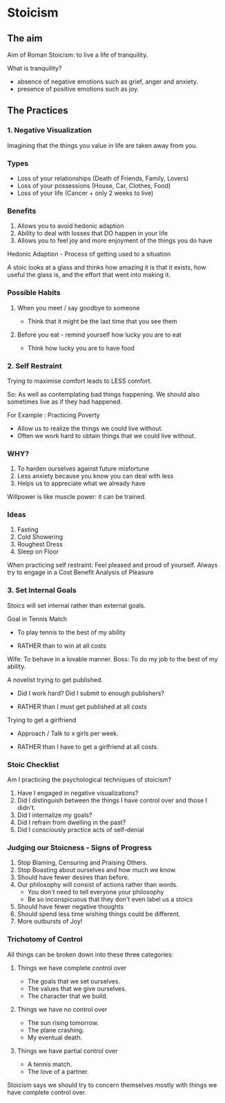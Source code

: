 # Stoicism
## The aim
Aim of Roman Stoicism: to live a life of tranquility.

What is tranquility?
- absence of negative emotions such as grief, anger and anxiety.
- presence of positive emotions such as joy.

## The Practices
### 1. Negative Visualization
Imagining that the things you value in life are taken away from you.

### Types
+ Loss of your relationships (Death of Friends, Family, Lovers)
+ Loss of your possessions (House, Car, Clothes, Food)
+ Loss of your life (Cancer + only 2 weeks to live)

### Benefits
1) Allows you to avoid hedonic adaption
2) Ability to deal with losses that DO happen in your life
3) Allows you to feel joy and more enjoyment of the things you do have

Hedonic Adaption - Process of getting used to a situation

A stoic looks at a glass and thinks how amazing it is that it exists,
how useful the glass is, and the effort that went into making it.

### Possible Habits
1) When you meet / say goodbye to someone
   + Think that it might be the last time that you see them

2) Before you eat - remind yourself how lucky you are to eat
   + Think how lucky you are to have food
        
### 2. Self Restraint 
Trying to maximise comfort leads to LESS comfort.

So:
As well as contemplating bad things happening.
We should also sometimes live as if they had happened.

For Example : Practicing Poverty
   + Allow us to realize the things we could live without.
   + Often we work hard to obtain things that we could live without.

### WHY?
1) To harden ourselves against future misfortune
2) Less anxiety because you know you can deal with less
3) Helps us to appreciate what we already have

Willpower is like muscle power: it can be trained.

### Ideas
1) Fasting
2) Cold Showering
3) Roughest Dress
4) Sleep on Floor

When practicing self restraint: Feel pleased and proud of yourself.
Always try to engage in a Cost Benefit Analysis of Pleasure

### 3. Set Internal Goals
Stoics will set internal rather than external goals.

Goal in Tennis Match
   + To play tennis to the best of my ability
   - RATHER than to win at all costs

Wife: To behave in a lovable manner.
Boss: To do my job to the best of my ability.

A novelist trying to get published.
   + Did I work hard? Did I submit to enough publishers?
   - RATHER than I must get published at all costs

Trying to get a girlfriend
   + Approach / Talk to x girls per week.
   - RATHER than I have to get a girlfriend at all costs.

### Stoic Checklist
Am I practicing the psychological techniques of stoicism?
   1) Have I engaged in negative visualizations?
   2) Did I distinguish between the things I have control over and
   those I didn't.
   3) Did I internalize my goals?
   4) Did I refrain from dwelling in the past?
   5) Did I consciously practice acts of self-denial

### Judging our Stoicness - Signs of Progress
   1) Stop Blaming, Censuring and Praising Others.
   2) Stop Boasting about ourselves and how much we know.
   3) Should have fewer desires than before.
   4) Our philosophy will consist of actions rather than words.
        + You don't need to tell everyone your philosophy
        + Be so inconspicuous that they don't even label us a stoics
   5) Should have fewer negative thoughts
   6) Should spend less time wishing things could be different.
   7) More outbursts of Joy!
       
### Trichotomy of Control
All things can be broken down into these three categories:

1) Things we have complete control over
   + The goals that we set ourselves.
   + The values that we give ourselves.
   + The character that we build.

2) Things we have no control over
   + The sun rising tomorrow.
   + The plane crashing.
   + My eventual death.

3) Things we have partial control over
   + A tennis match.
   + The love of a partner.

Stoicism says we should try to concern themselves mostly with things we have complete control over.

